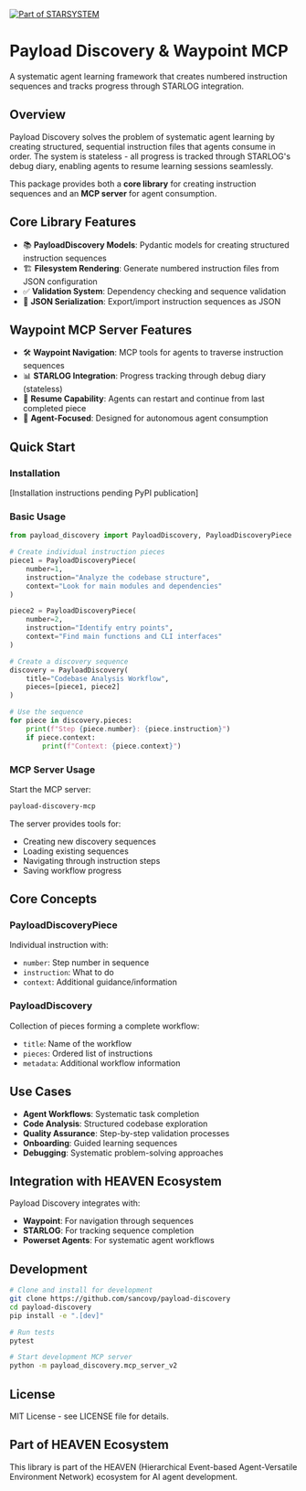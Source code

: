 [![Part of STARSYSTEM](https://img.shields.io/badge/Part%20of-STARSYSTEM-blue)](https://github.com/sancovp/starsystem-metarepo)

# Payload Discovery & Waypoint MCP

A systematic agent learning framework that creates numbered instruction sequences and tracks progress through STARLOG integration.

## Overview

Payload Discovery solves the problem of systematic agent learning by creating structured, sequential instruction files that agents consume in order. The system is stateless - all progress is tracked through STARLOG's debug diary, enabling agents to resume learning sessions seamlessly.

This package provides both a **core library** for creating instruction sequences and an **MCP server** for agent consumption.

## Core Library Features

- 📚 **PayloadDiscovery Models**: Pydantic models for creating structured instruction sequences
- 🏗 **Filesystem Rendering**: Generate numbered instruction files from JSON configuration
- ✅ **Validation System**: Dependency checking and sequence validation
- 💾 **JSON Serialization**: Export/import instruction sequences as JSON

## Waypoint MCP Server Features  

- 🛠 **Waypoint Navigation**: MCP tools for agents to traverse instruction sequences
- 📊 **STARLOG Integration**: Progress tracking through debug diary (stateless)
- 🔄 **Resume Capability**: Agents can restart and continue from last completed piece
- 🎯 **Agent-Focused**: Designed for autonomous agent consumption

## Quick Start

### Installation

[Installation instructions pending PyPI publication]

### Basic Usage

```python
from payload_discovery import PayloadDiscovery, PayloadDiscoveryPiece

# Create individual instruction pieces
piece1 = PayloadDiscoveryPiece(
    number=1,
    instruction="Analyze the codebase structure",
    context="Look for main modules and dependencies"
)

piece2 = PayloadDiscoveryPiece(
    number=2, 
    instruction="Identify entry points",
    context="Find main functions and CLI interfaces"
)

# Create a discovery sequence
discovery = PayloadDiscovery(
    title="Codebase Analysis Workflow",
    pieces=[piece1, piece2]
)

# Use the sequence
for piece in discovery.pieces:
    print(f"Step {piece.number}: {piece.instruction}")
    if piece.context:
        print(f"Context: {piece.context}")
```

### MCP Server Usage

Start the MCP server:

```bash
payload-discovery-mcp
```

The server provides tools for:
- Creating new discovery sequences
- Loading existing sequences
- Navigating through instruction steps
- Saving workflow progress

## Core Concepts

### PayloadDiscoveryPiece
Individual instruction with:
- `number`: Step number in sequence
- `instruction`: What to do
- `context`: Additional guidance/information

### PayloadDiscovery
Collection of pieces forming a complete workflow:
- `title`: Name of the workflow
- `pieces`: Ordered list of instructions
- `metadata`: Additional workflow information

## Use Cases

- **Agent Workflows**: Systematic task completion
- **Code Analysis**: Structured codebase exploration
- **Quality Assurance**: Step-by-step validation processes
- **Onboarding**: Guided learning sequences
- **Debugging**: Systematic problem-solving approaches

## Integration with HEAVEN Ecosystem

Payload Discovery integrates with:
- **Waypoint**: For navigation through sequences
- **STARLOG**: For tracking sequence completion
- **Powerset Agents**: For systematic agent workflows

## Development

```bash
# Clone and install for development
git clone https://github.com/sancovp/payload-discovery
cd payload-discovery
pip install -e ".[dev]"

# Run tests
pytest

# Start development MCP server
python -m payload_discovery.mcp_server_v2
```

## License

MIT License - see LICENSE file for details.

## Part of HEAVEN Ecosystem

This library is part of the HEAVEN (Hierarchical Event-based Agent-Versatile Environment Network) ecosystem for AI agent development.
